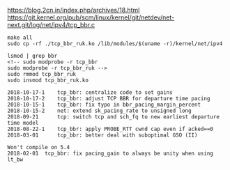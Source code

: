 https://blog.2cn.in/index.php/archives/18.html
https://git.kernel.org/pub/scm/linux/kernel/git/netdev/net-next.git/log/net/ipv4/tcp_bbr.c 

<!-- sudo modprobe tcp_bbr -->

```
make all
sudo cp -rf ./tcp_bbr_ruk.ko /lib/modules/$(uname -r)/kernel/net/ipv4
```

```
lsmod | grep bbr
<!-- sudo modprobe -r tcp_bbr 
sudo modprobe -r tcp_bbr_ruk -->
sudo rmmod tcp_bbr_ruk
sudo insmod tcp_bbr_ruk.ko
```

```
2018-10-17-1	tcp_bbr: centralize code to set gains
2018-10-17-2    tcp_bbr: adjust TCP BBR for departure time pacing
2018-10-15-1	tcp_bbr: fix typo in bbr_pacing_margin_percent
2018-10-15-2	net: extend sk_pacing_rate to unsigned long
2018-09-21	    tcp: switch tcp and sch_fq to new earliest departure time model
2018-08-22-1	tcp_bbr: apply PROBE_RTT cwnd cap even if acked==0
2018-03-01	    tcp_bbr: better deal with suboptimal GSO (II)

Won't compile on 5.4
2018-02-01	tcp_bbr: fix pacing_gain to always be unity when using lt_bw
```